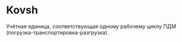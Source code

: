 # Kovsh
Учётная единица, соответствующая одному рабочему циклу ПДМ (погрузка-транспортировка-разгрузка).
